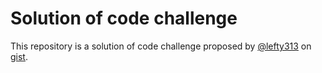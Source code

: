 Solution of code challenge
==========================

This repository is a solution of code challenge proposed by
[@lefty313](https://github.com/lefty313) on
[gist](https://gist.github.com/lefty313/8cc3bb916c6d0b5a266eee3a1101dc96#file-codetask-md).
